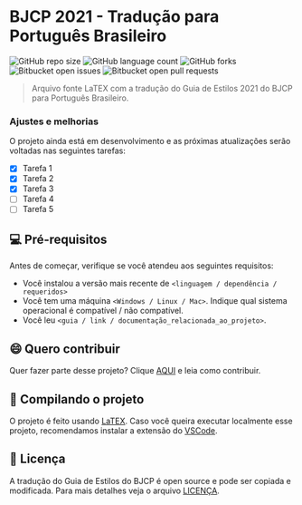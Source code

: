 # BJCP 2021 - Tradução para Português Brasileiro

![GitHub repo size](https://img.shields.io/github/repo-size/bjcp-brasil/bjcp-2021-pt-br?style=for-the-badge)
![GitHub language count](https://img.shields.io/github/languages/count/bjcp-brasil/bjcp-2021-pt-br?style=for-the-badge)
![GitHub forks](https://img.shields.io/github/forks/iuricode/README-template?style=for-the-badge)
![Bitbucket open issues](https://img.shields.io/bitbucket/issues/iuricode/README-template?style=for-the-badge)
![Bitbucket open pull requests](https://img.shields.io/bitbucket/pr-raw/iuricode/README-template?style=for-the-badge)

> Arquivo fonte LaTEX com a tradução do Guia de Estilos 2021 do BJCP para Português Brasileiro.

### Ajustes e melhorias

O projeto ainda está em desenvolvimento e as próximas atualizações serão voltadas nas seguintes tarefas:

- [x] Tarefa 1
- [x] Tarefa 2
- [x] Tarefa 3
- [ ] Tarefa 4
- [ ] Tarefa 5

## 💻 Pré-requisitos

Antes de começar, verifique se você atendeu aos seguintes requisitos:

* Você instalou a versão mais recente de `<linguagem / dependência / requeridos>`
* Você tem uma máquina `<Windows / Linux / Mac>`. Indique qual sistema operacional é compatível / não compatível.
* Você leu `<guia / link / documentação_relacionada_ao_projeto>`.

## 😄 Quero contribuir

Quer fazer parte desse projeto? Clique [AQUI](CONTRIBUTING.md) e leia como contribuir.

## 🚀 Compilando o projeto

O projeto é feito usando [LaTEX]().
Caso você queira executar localmente esse projeto, recomendamos instalar a extensão do [VSCode](https://github.com/James-Yu/LaTeX-Workshop/wiki/Install#requirements).

## 📝 Licença

A tradução do Guia de Estilos do BJCP é open source e pode ser copiada e modificada. Para mais detalhes veja o arquivo [LICENÇA](LICENSE.md).